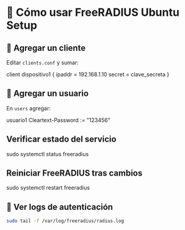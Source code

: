 # 📖 Cómo usar FreeRADIUS Ubuntu Setup

## 📌 Agregar un cliente

Editar `clients.conf` y sumar:

client dispositivo1 {
ipaddr = 192.168.1.10
secret = clave_secreta
}


## 📌 Agregar un usuario

En `users` agregar:

usuario1 Cleartext-Password := "123456"


## Verificar estado del servicio
sudo systemctl status freeradius

## Reiniciar FreeRADIUS tras cambios
sudo systemctl restart freeradius

## 📌 Ver logs de autenticación

```bash
sudo tail -f /var/log/freeradius/radius.log
